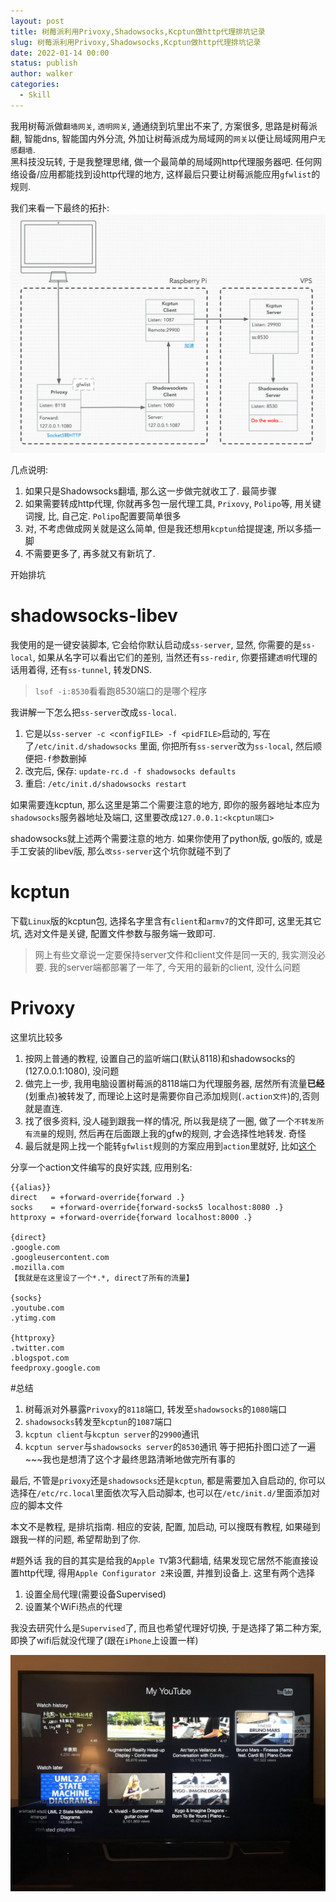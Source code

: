 ```yaml
---
layout: post
title: 树莓派利用Privoxy,Shadowsocks,Kcptun做http代理排坑记录
slug: 树莓派利用Privoxy,Shadowsocks,Kcptun做http代理排坑记录
date: 2022-01-14 00:00
status: publish
author: walker
categories: 
  - Skill
---
```


我用树莓派做`翻墙网关`, `透明网关`, 通通绕到坑里出不来了, 方案很多, 思路是树莓派翻, 智能dns, 智能国内外分流, 外加让树莓派成为局域网的`网关`以便让局域网用户`无感翻墙`.  
黑科技没玩转, 于是我整理思绪, 做一个最简单的局域网http代理服务器吧. 任何网络设备/应用都能找到设http代理的地方, 这样最后只要让树莓派能应用`gfwlist`的规则.   

我们来看一下最终的拓扑:
![](../assets/1859625-53732f608938788b.png)

几点说明:

1. 如果只是Shadowsocks翻墙, 那么这一步做完就收工了. 最简步骤
2. 如果需要转成http代理, 你就再多包一层代理工具, `Prixovy`, `Polipo`等, 用关键词搜, 比, 自己定. `Polipo`配置要简单很多
3. 对, 不考虑做成网关就是这么简单, 但是我还想用`kcptun`给提提速, 所以多插一脚
4. 不需要更多了, 再多就又有新坑了.

开始排坑

# shadowsocks-libev

我使用的是一键安装脚本, 它会给你默认启动成`ss-server`, 显然, 你需要的是`ss-local`, 如果从名字可以看出它们的差别, 当然还有`ss-redir`, 你要搭建`透明`代理的话用着得, 还有`ss-tunnel`, 转发DNS.
>`lsof -i:8530`看看跑8530端口的是哪个程序

我讲解一下怎么把`ss-server`改成`ss-local`. 

1. 它是以`ss-server -c <configFILE> -f <pidFILE>`启动的, 写在了`/etc/init.d/shadowsocks` 里面, 你把所有`ss-server`改为`ss-local`, 然后顺便把`-f`参数删掉
2. 改完后, 保存: `update-rc.d -f shadowsocks defaults`
3. 重启: `/etc/init.d/shadowsocks restart`

如果需要连kcptun, 那么这里是第二个需要注意的地方, 即你的服务器地址本应为`shadowsocks`服务器地址及端口, 这里要改成`127.0.0.1:<kcptun端口>`

shadowsocks就上述两个需要注意的地方.
如果你使用了python版, go版的, 或是手工安装的libev版, 那么`改ss-server`这个坑你就碰不到了

# kcptun

下载`Linux`版的kcptun包, 选择名字里含有`client`和`armv7`的文件即可, 这里无其它坑, 选对文件是关键, 配置文件参数与服务端一致即可.

>网上有些文章说一定要保持server文件和client文件是同一天的, 我实测没必要. 我的server端都部署了一年了, 今天用的最新的client, 没什么问题


# Privoxy

这里坑比较多

1. 按网上普通的教程, 设置自己的监听端口(默认8118)和shadowsocks的(127.0.0.1:1080), 没问题
2. 做完上一步, 我用电脑设置树莓派的8118端口为代理服务器, 居然所有流量**已经**(划重点)被转发了, 而理论上这时是需要你自己添加规则(`.action文件`)的,否则就是直连.
3. 找了很多资料, 没人碰到跟我一样的情况, 所以我是绕了一圈, 做了一个`不转发所有流量`的规则, 然后再在后面跟上我的gfw的规则, 才会选择性地转发. 奇怪
4. 最后就是网上找一个能转`gfwlist`规则的方案应用到`action`里就好, 比如[这个](https://github.com/snachx/gfwlist2privoxy)

分享一个action文件编写的良好实践, 应用别名:

```
{{alias}}
direct   = +forward-override{forward .}
socks    = +forward-override{forward-socks5 localhost:8080 .}
httproxy = +forward-override{forward localhost:8000 .}

{direct}
.google.com
.googleusercontent.com
.mozilla.com
【我就是在这里设了一个*.*, direct了所有的流量】

{socks}
.youtube.com
.ytimg.com

{httproxy}
.twitter.com
.blogspot.com
feedproxy.google.com
```

#总结

1. 树莓派对外暴露`Privoxy`的`8118`端口, 转发至`shadowsocks`的`1080`端口
2. `shadowsocks`转发至`kcptun`的`1087`端口
3. `kcptun client`与`kcptun server`的`29900`通讯
4. `kcptun server`与`shadowsocks server`的`8530`通讯
等于把拓扑图口述了一遍~~~我也是想清了这个才最终思路清晰地做完所有事的

最后, 不管是`privoxy`还是`shadowsocks`还是`kcptun`, 都是需要加入自启动的, 你可以选择在`/etc/rc.local`里面依次写入启动脚本, 也可以在`/etc/init.d/`里面添加对应的脚本文件

本文不是教程, 是排坑指南. 相应的安装, 配置, 加启动, 可以搜既有教程, 如果碰到跟我一样的问题, 希望帮助到了你.

#题外话
我的目的其实是给我的`Apple TV`第3代翻墙, 结果发现它居然不能直接设置http代理, 得用`Apple Configurator 2`来设置, 并推到设备上. 这里有两个选择

1. 设置全局代理(需要设备Supervised)
2. 设置某个WiFi热点的代理

我没去研究什么是`Supervised`了, 而且也希望代理好切换, 于是选择了第二种方案, 即换了wifi后就没代理了(跟在`iPhone`上设置一样)

![](../assets/1859625-f092d16231112699.jpg)
